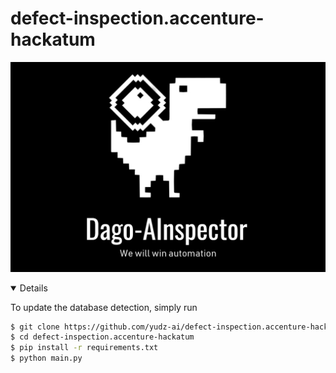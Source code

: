 # defect-inspection.accenture-hackatum
<div align="center">
<p>
   <img width="850" src="./misc/DagoAI.jpg"></a>
</p>
</div>
<details open>

To update the database detection, simply run

```bash
$ git clone https://github.com/yudz-ai/defect-inspection.accenture-hackatum
$ cd defect-inspection.accenture-hackatum
$ pip install -r requirements.txt
$ python main.py
```

</details>
